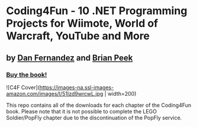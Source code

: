 # Coding4Fun - 10 .NET Programming Projects for Wiimote, World of Warcraft, YouTube and More
## by [Dan Fernandez](https://twitter.com/danielfe) and [Brian Peek](https://brianpeek.com/)
### [Buy the book!](http://www.amazon.com/exec/obidos/ASIN/0596520743/)

![C4F Cover](https://images-na.ssl-images-amazon.com/images/I/51Izd9wrcwL.jpg | width=200)

This repo contains all of the downloads for each chapter of the Coding4Fun book. Please note that it is not possible to complete the LEGO Soldier/PopFly chapter due to the discontinuation of the PopFly service.